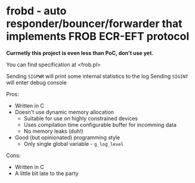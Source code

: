 # frobd - auto responder/bouncer/forwarder that implements FROB ECR-EFT protocol

__Currnetly this project is even less than PoC, don't use yet.__

You can find specification at <frob.pl>

Sending `SIGPWR` will print some internal statistics to the log
Sending `SIGINT` will enter debug console

Pros:

  * Written in C
  * Doesn't use dynamic memory allocation
      * Suitable for use on highly constrained devices
      * Uses compilation time configurable buffer for incomming data
      * No memory leaks (duh!)
  * Good (but opinionated) programming style
      * Only single global variable - `g_log_level`

Cons:

  * Written in C
  * A little bit late to the party
